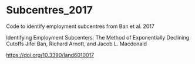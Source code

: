 # Subcentres_2017
Code to identify employment subcentres from Ban et al. 2017

Identifying Employment Subcenters: The Method of Exponentially Declining Cutoffs
Jifei Ban, Richard Arnott, and Jacob L. Macdonald

https://doi.org/10.3390/land6010017

